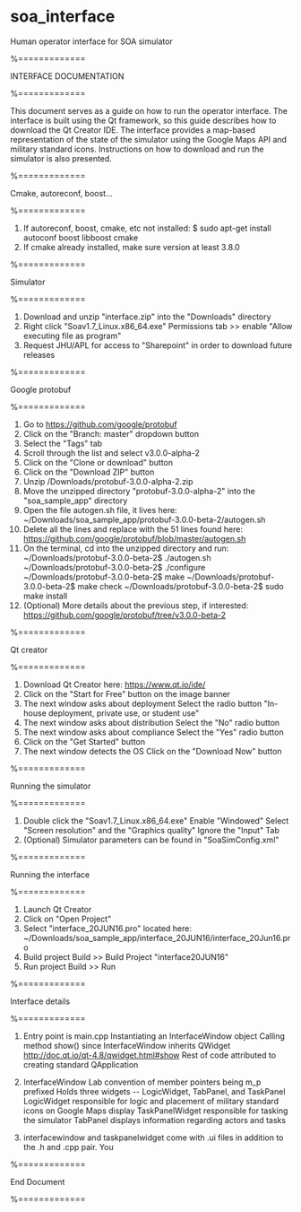 # soa_interface
Human operator interface for SOA simulator




%=============

INTERFACE DOCUMENTATION

%=============


 
This document serves as a guide on how to run the operator interface. The interface is built using the Qt framework, so this guide describes how to download the Qt Creator IDE. The interface provides a map-based representation of the state of the simulator using the Google Maps API and military standard icons. Instructions on how to download and run the simulator is also presented. 



%=============

Cmake, autoreconf, boost...

%=============



01.  If autoreconf, boost, cmake, etc not installed:
	$  sudo apt-get install autoconf boost libboost cmake
02.  If cmake already installed, make sure version at least 3.8.0



%=============

Simulator

%=============



01.  Download and unzip "interface.zip" into the "Downloads" directory  
02.  Right click "Soav1.7_Linux.x86_64.exe"
	Permissions tab >> enable "Allow executing file as program"
03.  Request JHU/APL for access to "Sharepoint" in order to download future releases



%=============

Google protobuf

%=============



01.  Go to
	https://github.com/google/protobuf
02.  Click on the "Branch: master" dropdown button 
03.  Select the "Tags" tab 
04.  Scroll through the list and select v3.0.0-alpha-2
05.  Click on the "Clone or download" button
06.  Click on the "Download ZIP" button
07.  Unzip /Downloads/protobuf-3.0.0-alpha-2.zip
08.  Move the unzipped directory "protobuf-3.0.0-alpha-2" into the "soa_sample_app" directory
09.  Open the file autogen.sh file, it lives here:
	~/Downloads/soa_sample_app/protobuf-3.0.0-beta-2/autogen.sh
10.  Delete all the lines and replace with the 51 lines found here: 
	https://github.com/google/protobuf/blob/master/autogen.sh   
11.  On the terminal, cd into the unzipped directory and run:
	~/Downloads/protobuf-3.0.0-beta-2$  ./autogen.sh
	~/Downloads/protobuf-3.0.0-beta-2$  ./configure
	~/Downloads/protobuf-3.0.0-beta-2$  make 
        ~/Downloads/protobuf-3.0.0-beta-2$  make check 
        ~/Downloads/protobuf-3.0.0-beta-2$  sudo make install
12.  (Optional) More details about the previous step, if interested:
	https://github.com/google/protobuf/tree/v3.0.0-beta-2



%=============

Qt creator

%=============



01.  Download Qt Creator here:
	https://www.qt.io/ide/
02.  Click on the "Start for Free" button on the image banner
03.  The next window asks about deployment
	Select the radio button "In-house deployment, private use, or student use"
04.  The next window asks about distribution
	Select the "No" radio button 
05.  The next window asks about compliance
	Select the "Yes" radio button
06.  Click on the "Get Started" button
07.  The next window detects the OS
	Click on the "Download Now" button



%=============

Running the simulator

%=============



01.  Double click the "Soav1.7_Linux.x86_64.exe"
	Enable "Windowed"
	Select "Screen resolution" and the "Graphics quality"
  	Ignore the "Input" Tab
02.  (Optional) Simulator parameters can be found in "SoaSimConfig.xml"



%=============

Running the interface

%=============



01.  Launch Qt Creator
02.  Click on "Open Project"
03.  Select "interface_20JUN16.pro" located here:
	~/Downloads/soa_sample_app/interface_20JUN16/interface_20Jun16.pro
04.  Build project 
	Build >> Build Project "interface20JUN16"
05.  Run project
	Build >> Run



%=============

Interface details

%=============



01.  Entry point is main.cpp
	Instantiating an InterfaceWindow object
	Calling method show() since InterfaceWindow inherits QWidget
	http://doc.qt.io/qt-4.8/qwidget.html#show
	Rest of code attributed to creating standard QApplication

02.  InterfaceWindow
	Lab convention of member pointers being m_p prefixed
	Holds three widgets -- LogicWidget, TabPanel, and TaskPanel
	LogicWidget responsible for logic and placement of military standard icons on Google Maps display
	TaskPanelWidget responsible for tasking the simulator 
	TabPanel displays information regarding actors and tasks

03.  interfacewindow and taskpanelwidget come with .ui files in addition to the .h and .cpp pair. 
	You
	  



%=============

End Document

%=============


